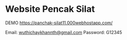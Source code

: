 # Website Pencak Silat
DEMO https://panchak-silat11.000webhostapp.com/

Email: wuthichaykhannth@gmail.com
Password: G12345
